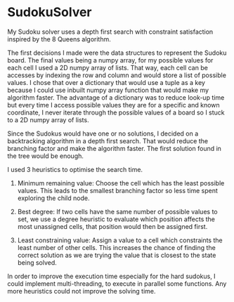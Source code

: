# SudokuSolver

My Sudoku solver uses a depth first search with constraint satisfaction inspired by the 8 Queens algorithm.

The first decisions I made were the data structures to represent the Sudoku board. The final values being a numpy array,
for my possible values for each cell I used a 2D numpy array of lists. That way, each cell can be accesses by indexing the row and column 
and would store a list of possible values. I chose that over a dictionary that would use a tuple as a key
because I could use inbuilt numpy array function that would make my algorithm faster. The advantage of a dictionary was to reduce look-up
time but every time I access possible values they are for a specific and known coordinate, I never iterate through the possible values of a 
board so I stuck to a 2D numpy array of lists.

Since the Sudokus would have one or no solutions, I decided on a backtracking algorithm in a depth first search. That would reduce the 
branching factor and make the algorithm faster. The first solution found in the tree would be enough.

I used 3 heuristics to optimise the search time.
1) Minimum remaining value:
Choose the cell which has the least possible values. This leads to the smallest branching factor so less time spent exploring the child node.

2) Best degree:
If two cells have the same number of possible values to set, we use a degree heuristic to evaluate which position affects the most 
unassigned cells, that position would then be assigned first.

3) Least constraining value:
Assign a value to a cell which constraints the least number of other cells. This increases the chance of finding the correct solution as
we are trying the value that is closest to the state being solved.

In order to improve the execution time especially for the hard sudokus, I could implement multi-threading, to execute in parallel
some functions. Any more heuristics could not improve the solving time.
